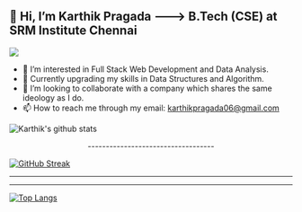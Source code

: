      
 <h2>👋 Hi, I’m Karthik Pragada ---> B.Tech (CSE) at SRM Institute Chennai  
</h2>
 
 ![](https://img.shields.io/badge/MOOD-CALM-informational?style=flat&logo=&logoColor=white&color=2bbc8a)
     
- 👀 I’m interested in Full Stack Web Development and Data Analysis.
- 🌱 Currently upgrading my skills in Data Structures and Algorithm.
- 💞️ I’m looking to collaborate with a company which shares the same ideology as I do.
- 📫 How to reach me through my email: karthikpragada06@gmail.com

![Karthik's github stats](https://github-readme-stats.vercel.app/api?username=prags040&show_icons=true&theme=merko)   

<center>-----------------------------------</center>

[![GitHub Streak](https://github-readme-streak-stats.herokuapp.com/?user=prags040&theme=merko)](https://git.io/streak-stats)

-----------------------------------

<!--[![Karthik's github activity graph](https://activity-graph.herokuapp.com/graph?username=prags040&theme=react-dark)](https://github.com/prags040/github-readme-activity-graph)
-->

-----------------------------------

[![Top Langs](https://github-readme-stats.vercel.app/api/top-langs/?username=prags040&layout=compact)](https://github.com/prags040/github-readme-stats)




<!---
prags040/prags040 is a ✨ special ✨ repository because its `README.md` (this file) appears on your GitHub profile.
You can click the Preview link to take a look at your changes.
--->
